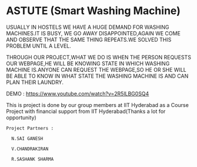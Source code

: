 # ASTUTE (Smart Washing Machine)

USUALLY IN HOSTELS WE HAVE A HUGE DEMAND FOR WASHING MACHINES.IT IS BUSY, WE GO AWAY DISAPPOINTED,AGAIN WE COME AND OBSERVE THAT THE SAME THING REPEATS.WE SOLVED THIS PROBLEM UNTIL A LEVEL.

THROUGH OUR PROJECT,WHAT WE DO IS WHEN THE PERSON REQUESTS OUR WEBPAGE,HE WILL BE KNOWING STATE IN WHICH WASHING MACHINE IS.ANYONE CAN REQUEST THE WEBPAGE,SO HE OR SHE WILL BE ABLE TO KNOW IN WHAT STATE THE WASHING MACHINE IS AND CAN PLAN THEIR LAUNDRY.

DEMO : https://www.youtube.com/watch?v=2R5lLBG0SQ4

This is project is done by our group members at IIT Hyderabad as a Course Project with financial support from IIT Hyderabad(Thanks a lot
for opportunity)


    Project Partners :

      N.SAI GANESH 
      
      V.CHANDRAKIRAN
      
      R.SASHANK SHARMA
